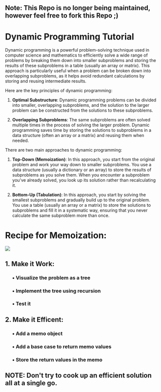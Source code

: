## <b> Note: </b> This Repo is no longer being maintained, however feel free to fork this Repo ;)
# Dynamic Programming Tutorial

Dynamic programming is a powerful problem-solving technique used in computer science and mathematics to efficiently solve a wide range of problems by breaking them down into smaller subproblems and storing the results of these subproblems in a table (usually an array or matrix). This approach is particularly useful when a problem can be broken down into overlapping subproblems, as it helps avoid redundant calculations by storing and reusing intermediate results.

Here are the key principles of dynamic programming:

1. **Optimal Substructure**: Dynamic programming problems can be divided into smaller, overlapping subproblems, and the solution to the larger problem can be constructed from the solutions to these subproblems.

2. **Overlapping Subproblems**: The same subproblems are often solved multiple times in the process of solving the larger problem. Dynamic programming saves time by storing the solutions to subproblems in a data structure (often an array or a matrix) and reusing them when needed.

There are two main approaches to dynamic programming:

1. **Top-Down (Memoization)**: In this approach, you start from the original problem and work your way down to smaller subproblems. You use a data structure (usually a dictionary or an array) to store the results of subproblems as you solve them. When you encounter a subproblem you've already solved, you look up its solution rather than recalculating it.

2. **Bottom-Up (Tabulation)**: In this approach, you start by solving the smallest subproblems and gradually build up to the original problem. You use a table (usually an array or a matrix) to store the solutions to subproblems and fill it in a systematic way, ensuring that you never calculate the same subproblem more than once.


# Recipe for Memoization:
![](https://media.giphy.com/media/qSSXa4mGxZGwNhG934/giphy.gif)

## 1. Make it Work: <br>
### &nbsp; &nbsp; &nbsp; • Visualize the problem as a tree <br>
### &nbsp; &nbsp; &nbsp; • Implement the tree using recursion <br>
### &nbsp; &nbsp; &nbsp; • Test it  <br>

## 2. Make it Efficent:
### &nbsp; &nbsp; &nbsp; • Add a memo object
### &nbsp; &nbsp; &nbsp; • Add a base case to return memo values
### &nbsp; &nbsp; &nbsp; • Store the return values in the memo

## NOTE: Don't try to cook up an efficient solution all at a single go.
